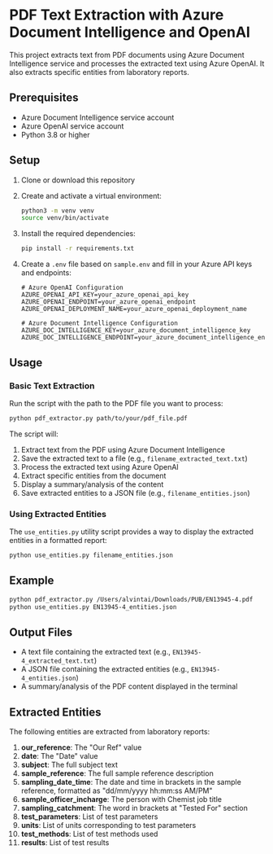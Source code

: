 # PDF Text Extraction with Azure Document Intelligence and OpenAI

This project extracts text from PDF documents using Azure Document Intelligence service and processes the extracted text using Azure OpenAI. It also extracts specific entities from laboratory reports.

## Prerequisites

- Azure Document Intelligence service account
- Azure OpenAI service account
- Python 3.8 or higher

## Setup

1. Clone or download this repository

2. Create and activate a virtual environment:
   ```bash
   python3 -m venv venv
   source venv/bin/activate
   ```

3. Install the required dependencies:
   ```bash
   pip install -r requirements.txt
   ```

4. Create a `.env` file based on `sample.env` and fill in your Azure API keys and endpoints:
   ```
   # Azure OpenAI Configuration
   AZURE_OPENAI_API_KEY=your_azure_openai_api_key
   AZURE_OPENAI_ENDPOINT=your_azure_openai_endpoint
   AZURE_OPENAI_DEPLOYMENT_NAME=your_azure_openai_deployment_name

   # Azure Document Intelligence Configuration
   AZURE_DOC_INTELLIGENCE_KEY=your_azure_document_intelligence_key
   AZURE_DOC_INTELLIGENCE_ENDPOINT=your_azure_document_intelligence_endpoint
   ```

## Usage

### Basic Text Extraction

Run the script with the path to the PDF file you want to process:

```bash
python pdf_extractor.py path/to/your/pdf_file.pdf
```

The script will:
1. Extract text from the PDF using Azure Document Intelligence
2. Save the extracted text to a file (e.g., `filename_extracted_text.txt`)
3. Process the extracted text using Azure OpenAI
4. Extract specific entities from the document
5. Display a summary/analysis of the content
6. Save extracted entities to a JSON file (e.g., `filename_entities.json`)

### Using Extracted Entities

The `use_entities.py` utility script provides a way to display the extracted entities in a formatted report:

```bash
python use_entities.py filename_entities.json
```

## Example

```bash
python pdf_extractor.py /Users/alvintai/Downloads/PUB/EN13945-4.pdf
python use_entities.py EN13945-4_entities.json
```

## Output Files

- A text file containing the extracted text (e.g., `EN13945-4_extracted_text.txt`)
- A JSON file containing the extracted entities (e.g., `EN13945-4_entities.json`)
- A summary/analysis of the PDF content displayed in the terminal

## Extracted Entities

The following entities are extracted from laboratory reports:

1. **our_reference**: The "Our Ref" value
2. **date**: The "Date" value
3. **subject**: The full subject text
4. **sample_reference**: The full sample reference description
5. **sampling_date_time**: The date and time in brackets in the sample reference, formatted as "dd/mm/yyyy hh:mm:ss AM/PM"
6. **sample_officer_incharge**: The person with Chemist job title
7. **sampling_catchment**: The word in brackets at "Tested For" section
8. **test_parameters**: List of test parameters
9. **units**: List of units corresponding to test parameters
10. **test_methods**: List of test methods used
11. **results**: List of test results
